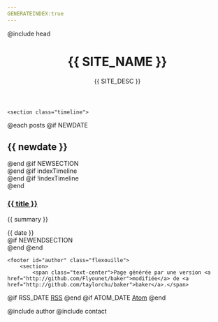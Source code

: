 ```yaml
---
GENERATEINDEX:true
---
```

<!DOCTYPE html>
<html>
<head>
@include head
<title>{{ SITE_NAME }}</title>
</head>
<body>
<main class="container">
	<header>
	<h1><i class="fa fa-hand-spock-o fa-flip-horizontal"></i> {{ SITE_NAME }}</h1>
	{{ SITE_DESC }}
	</header>

	<section class="timeline">
@each posts
@if NEWDATE
		<h2>{{ newdate }}</h2>
@end
@if NEWSECTION
		<section>
@end
@if indexTimeline
			<article class="{{ indexTimeline }}">
@end
@if !indexTimeline
			<article>
@end
				<h3><a href="{{ id }}.html">{{ title }}</a></h2>
				<p>{{ summary }}</p>
				<time>{{ date }}</time>
			</article>
@if NEWENDSECTION
		</section>
@end
@end
	</section>

	<footer id="author" class="flexouille">
		<section>
			<span class="text-center">Page générée par une version <a href="http://github.com/Flyounet/baker">modifiée</a> de <a href="http://github.com/taylorchu/baker">baker</a>.</span>
@if RSS_DATE
			<span class="text-center"><i class="fa-li fa fa-rss"></i><a href="rss.xml">RSS</a></span>
@end
@if ATOM_DATE
			<span class="text-center"><i class="fa-li fa fa-rss"></i><a href="atom.xml">Atom</a></span>
@end
		</section>
		<section>
@include author
@include contact
		</section>
	</footer>
</main>
</body>
</html>

